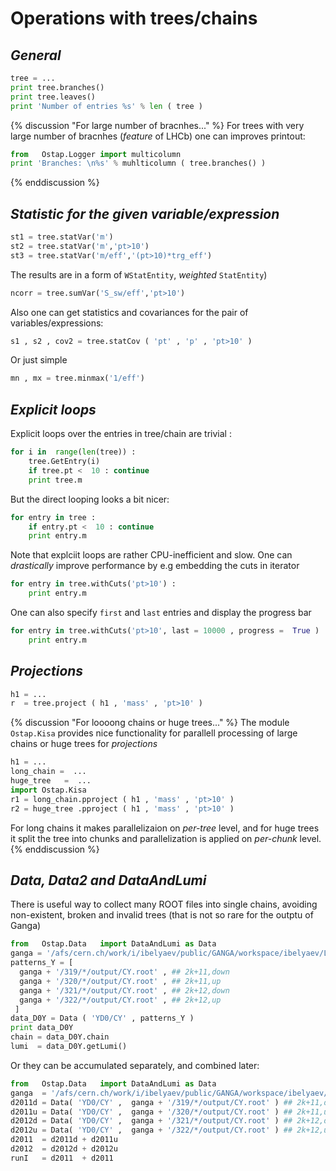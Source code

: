 # Operations with trees/chains 

## _General_

```python
tree = ...
print tree.branches() 
print tree.leaves() 
print 'Number of entries %s' % len ( tree ) 
```
{% discussion "For large number of bracnhes..." %}
For trees  with very large number of bracnhes (_feature_ of LHCb) one can improves printout:
```python
from   Ostap.Logger import multicolumn
print 'Branches: \n%s' % muhlticolumn ( tree.branches() )
```
{% enddiscussion %}



## _Statistic for the given variable/expression_


```python
st1 = tree.statVar('m')
st2 = tree.statVar('m','pt>10')
st3 = tree.statVar('m/eff','(pt>10)*trg_eff')
```
The results are in a form of `WStatEntity`, _weighted_ `StatEntity`)

```python
ncorr = tree.sumVar('S_sw/eff','pt>10')
```
Also one can get statistics and covariances for the pair of variables/expressions:
```python
s1 , s2 , cov2 = tree.statCov ( 'pt' , 'p' , 'pt>10' ) 
```
Or just simple 
```python
mn , mx = tree.minmax('1/eff')
```


##  _Explicit loops_ 

Explicit loops over the entries in tree/chain are trivial :
```python
for i in  range(len(tree)) : 
    tree.GetEntry(i)
    if tree.pt <  10 : continue 
    print tree.m 
```
But the direct looping looks a bit nicer:
```python
for entry in tree : 
    if entry.pt <  10 : continue 
    print entry.m 
```
Note that explciit loops are rather CPU-inefficient and slow. 
One  can _drastically_ improve performance by e.g embedding the cuts in iterator
```python
for entry in tree.withCuts('pt>10') : 
    print entry.m 
```
One  can also specify `first` and `last` entries and display  the progress bar 
```python
for entry in tree.withCuts('pt>10', last = 10000 , progress =  True ) : 
    print entry.m 
```

##  _Projections_ 
```python
h1 = ...
r  = tree.project ( h1 , 'mass' , 'pt>10' )
```
{% discussion "For loooong chains or huge trees..." %}
The module `Ostap.Kisa` provides nice functionality for parallell processing of large chains or huge trees for _projections_
```python
h1 = ...
long_chain =  ...
huge_tree   =  ...
import Ostap.Kisa
r1 = long_chain.pproject ( h1 , 'mass' , 'pt>10' ) 
r2 = huge_tree .pproject ( h1 , 'mass' , 'pt>10' ) 
```
For long chains it makes parallelizaion on _per-tree_ level,  and  for huge trees it split the tree into  chunks and parallelization 
is applied on _per-chunk_ level.
{% enddiscussion %}


## _Data, Data2 and DataAndLumi_ 

There is useful way to collect many ROOT files into single chains, avoiding non-existent, broken and invalid  trees 
(that is not so rare for the outptu of Ganga)
```python
from   Ostap.Data   import DataAndLumi as Data  
ganga = '/afs/cern.ch/work/i/ibelyaev/public/GANGA/workspace/ibelyaev/LocalXML'
patterns_Y = [
  ganga + '/319/*/output/CY.root' , ## 2k+11,down
  ganga + '/320/*/output/CY.root' , ## 2k+11,up
  ganga + '/321/*/output/CY.root' , ## 2k+12,down
  ganga + '/322/*/output/CY.root' , ## 2k+12,up
 ]
data_D0Y = Data ( 'YD0/CY' , patterns_Y )
print data_D0Y
chain = data_D0Y.chain 
lumi  = data_D0Y.getLumi()
```
Or they can be accumulated separately, and combined later: 
```python
from   Ostap.Data   import DataAndLumi as Data  
ganga  = '/afs/cern.ch/work/i/ibelyaev/public/GANGA/workspace/ibelyaev/LocalXML'
d2011d = Data( 'YD0/CY' ,  ganga + '/319/*/output/CY.root' ) ## 2k+11,down
d2011u = Data( 'YD0/CY' ,  ganga + '/320/*/output/CY.root' ) ## 2k+11,up
d2012d = Data( 'YD0/CY' ,  ganga + '/321/*/output/CY.root' ) ## 2k+12,down
d2012u = Data( 'YD0/CY' ,  ganga + '/322/*/output/CY.root' ) ## 2k+12,up
d2011  = d2011d + d2011u 
d2012  = d2012d + d2012u
runI   = d2011  + d2011 
```